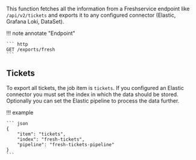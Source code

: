 This function fetches all the information from a Freshservice endpoint like `/api/v2/tickets` and exports it to any configured connector (Elastic, Grafana Loki, DataSet).

!!! note annotate "Endpoint"  

    ``` http
    GET /exports/fresh
    ```

## Tickets

To export all tickets, the job item is `tickets`. If you configured an Elastic connector you must set the index in which the data should be stored. 
Optionally you can set the Elastic pipeline to process the data further.

!!! example

    ``` json
    {
        "item": "tickets",
        "index": "fresh-tickets",
        "pipeline": "fresh-tickets-pipeline"
    }
    ```